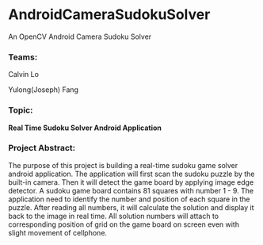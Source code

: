 # AndroidCameraSudokuSolver

An OpenCV Android Camera Sudoku Solver

### Teams:

Calvin Lo

Yulong(Joseph) Fang

### Topic:

**Real Time Sudoku Solver Android Application**

### Project Abstract:

The purpose of this project is building a real-time sudoku game solver android
application. The application will first scan the sudoku puzzle by the built-in camera.
Then it will detect the game board by applying image edge detector. A sudoku game
board contains 81 squares with number 1 - 9. The application need to identify the
number and position of each square in the puzzle. After reading all numbers, it will
calculate the solution and display it back to the image in real time. All solution numbers
will attach to corresponding position of grid on the game board on screen even with
slight movement of cellphone.